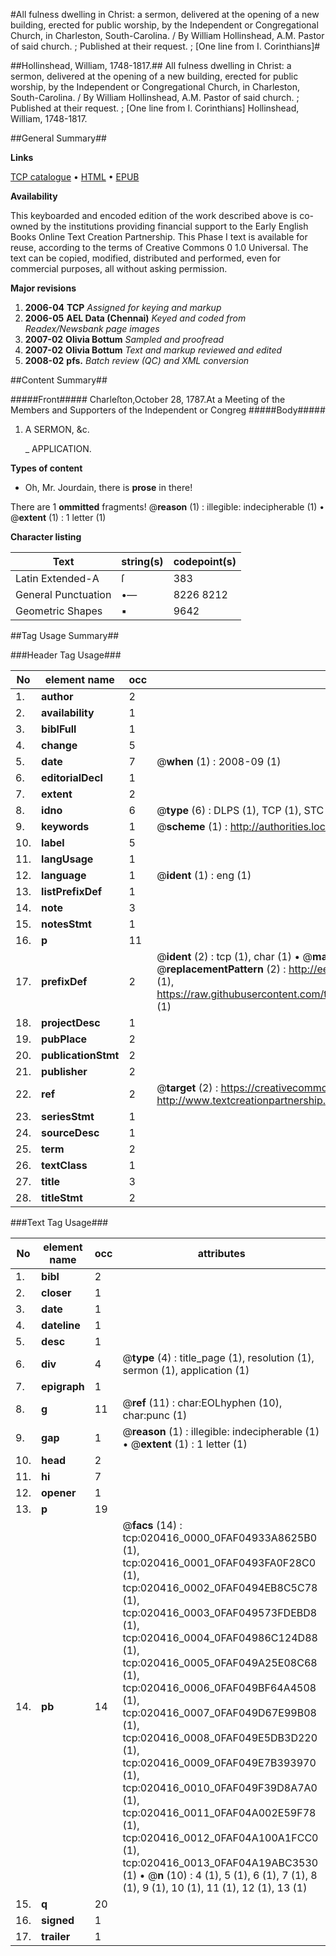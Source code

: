 #All fulness dwelling in Christ: a sermon, delivered at the opening of a new building, erected for public worship, by the Independent or Congregational Church, in Charleston, South-Carolina. / By William Hollinshead, A.M. Pastor of said church. ; Published at their request. ; [One line from I. Corinthians]#

##Hollinshead, William, 1748-1817.##
All fulness dwelling in Christ: a sermon, delivered at the opening of a new building, erected for public worship, by the Independent or Congregational Church, in Charleston, South-Carolina. / By William Hollinshead, A.M. Pastor of said church. ; Published at their request. ; [One line from I. Corinthians]
Hollinshead, William, 1748-1817.

##General Summary##

**Links**

[TCP catalogue](http://www.ota.ox.ac.uk/tcp/)  • 
[HTML](http://tei.it.ox.ac.uk/tcp/Texts-HTML/free/N15/N15954.html)  • 
[EPUB](http://tei.it.ox.ac.uk/tcp/Texts-EPUB/free/N15/N15954.epub)

**Availability**

This keyboarded and encoded edition of the
	       work described above is co-owned by the institutions
	       providing financial support to the Early English Books
	       Online Text Creation Partnership. This Phase I text is
	       available for reuse, according to the terms of Creative
	       Commons 0 1.0 Universal. The text can be copied,
	       modified, distributed and performed, even for
	       commercial purposes, all without asking permission.

**Major revisions**

1. __2006-04__ __TCP__ *Assigned for keying and markup*
1. __2006-05__ __AEL Data (Chennai)__ *Keyed and coded from Readex/Newsbank page images*
1. __2007-02__ __Olivia Bottum__ *Sampled and proofread*
1. __2007-02__ __Olivia Bottum__ *Text and markup reviewed and edited*
1. __2008-02__ __pfs.__ *Batch review (QC) and XML conversion*

##Content Summary##

#####Front#####
Charleſton,October 28, 1787.At a Meeting of the Members and Supporters of the Independent or Congreg
#####Body#####

1. A SERMON, &c.

    _ APPLICATION.

**Types of content**

  * Oh, Mr. Jourdain, there is **prose** in there!

There are 1 **ommitted** fragments! 
 @__reason__ (1) : illegible: indecipherable (1)  •  @__extent__ (1) : 1 letter (1)

**Character listing**


|Text|string(s)|codepoint(s)|
|---|---|---|
|Latin Extended-A|ſ|383|
|General Punctuation|•—|8226 8212|
|Geometric Shapes|▪|9642|

##Tag Usage Summary##

###Header Tag Usage###

|No|element name|occ|attributes|
|---|---|---|---|
|1.|__author__|2||
|2.|__availability__|1||
|3.|__biblFull__|1||
|4.|__change__|5||
|5.|__date__|7| @__when__ (1) : 2008-09 (1)|
|6.|__editorialDecl__|1||
|7.|__extent__|2||
|8.|__idno__|6| @__type__ (6) : DLPS (1), TCP (1), STC (1), NOTIS (1), IMAGE-SET (1), EVANS-CITATION (1)|
|9.|__keywords__|1| @__scheme__ (1) : http://authorities.loc.gov/ (1)|
|10.|__label__|5||
|11.|__langUsage__|1||
|12.|__language__|1| @__ident__ (1) : eng (1)|
|13.|__listPrefixDef__|1||
|14.|__note__|3||
|15.|__notesStmt__|1||
|16.|__p__|11||
|17.|__prefixDef__|2| @__ident__ (2) : tcp (1), char (1)  •  @__matchPattern__ (2) : ([0-9\-]+):([0-9IVX]+) (1), (.+) (1)  •  @__replacementPattern__ (2) : http://eebo.chadwyck.com/downloadtiff?vid=$1&page=$2 (1), https://raw.githubusercontent.com/textcreationpartnership/Texts/master/tcpchars.xml#$1 (1)|
|18.|__projectDesc__|1||
|19.|__pubPlace__|2||
|20.|__publicationStmt__|2||
|21.|__publisher__|2||
|22.|__ref__|2| @__target__ (2) : https://creativecommons.org/publicdomain/zero/1.0/ (1), http://www.textcreationpartnership.org/docs/. (1)|
|23.|__seriesStmt__|1||
|24.|__sourceDesc__|1||
|25.|__term__|2||
|26.|__textClass__|1||
|27.|__title__|3||
|28.|__titleStmt__|2||


###Text Tag Usage###

|No|element name|occ|attributes|
|---|---|---|---|
|1.|__bibl__|2||
|2.|__closer__|1||
|3.|__date__|1||
|4.|__dateline__|1||
|5.|__desc__|1||
|6.|__div__|4| @__type__ (4) : title_page (1), resolution (1), sermon (1), application (1)|
|7.|__epigraph__|1||
|8.|__g__|11| @__ref__ (11) : char:EOLhyphen (10), char:punc (1)|
|9.|__gap__|1| @__reason__ (1) : illegible: indecipherable (1)  •  @__extent__ (1) : 1 letter (1)|
|10.|__head__|2||
|11.|__hi__|7||
|12.|__opener__|1||
|13.|__p__|19||
|14.|__pb__|14| @__facs__ (14) : tcp:020416_0000_0FAF04933A8625B0 (1), tcp:020416_0001_0FAF0493FA0F28C0 (1), tcp:020416_0002_0FAF0494EB8C5C78 (1), tcp:020416_0003_0FAF049573FDEBD8 (1), tcp:020416_0004_0FAF04986C124D88 (1), tcp:020416_0005_0FAF049A25E08C68 (1), tcp:020416_0006_0FAF049BF64A4508 (1), tcp:020416_0007_0FAF049D67E99B08 (1), tcp:020416_0008_0FAF049E5DB3D220 (1), tcp:020416_0009_0FAF049E7B393970 (1), tcp:020416_0010_0FAF049F39D8A7A0 (1), tcp:020416_0011_0FAF04A002E59F78 (1), tcp:020416_0012_0FAF04A100A1FCC0 (1), tcp:020416_0013_0FAF04A19ABC3530 (1)  •  @__n__ (10) : 4 (1), 5 (1), 6 (1), 7 (1), 8 (1), 9 (1), 10 (1), 11 (1), 12 (1), 13 (1)|
|15.|__q__|20||
|16.|__signed__|1||
|17.|__trailer__|1||

